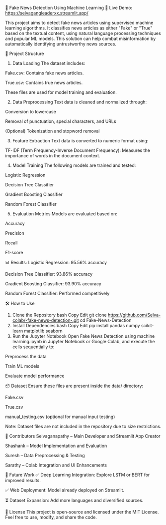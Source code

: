 
📰 Fake News Detection Using Machine Learning
🚀 Live Demo: https://selvagangleaderxx.streamlit.app/

This project aims to detect fake news articles using supervised machine learning algorithms. It classifies news articles as either "Fake" or "True" based on the textual content, using natural language processing techniques and popular ML models. This solution can help combat misinformation by automatically identifying untrustworthy news sources.

📁 Project Structure
1. Data Loading
The dataset includes:

Fake.csv: Contains fake news articles.

True.csv: Contains true news articles.

These files are used for model training and evaluation.

2. Data Preprocessing
Text data is cleaned and normalized through:

Conversion to lowercase

Removal of punctuation, special characters, and URLs

(Optional) Tokenization and stopword removal

3. Feature Extraction
Text data is converted to numeric format using:

TF-IDF (Term Frequency-Inverse Document Frequency): Measures the importance of words in the document context.

4. Model Training
The following models are trained and tested:

Logistic Regression

Decision Tree Classifier

Gradient Boosting Classifier

Random Forest Classifier

5. Evaluation Metrics
Models are evaluated based on:

Accuracy

Precision

Recall

F1-score

📊 Results:
Logistic Regression: 95.56% accuracy

Decision Tree Classifier: 93.86% accuracy

Gradient Boosting Classifier: 93.90% accuracy

Random Forest Classifier: Performed competitively

🛠 How to Use
1. Clone the Repository
bash
Copy
Edit
git clone https://github.com/Selva-colab/-fake-news-detection-.git
cd Fake-News-Detection
2. Install Dependencies
bash
Copy
Edit
pip install pandas numpy scikit-learn matplotlib seaborn
3. Run the Jupyter Notebook
Open Fake News Detection using machine learning.ipynb in Jupyter Notebook or Google Colab, and execute the cells sequentially to:

Preprocess the data

Train ML models

Evaluate model performance

📦 Dataset
Ensure these files are present inside the data/ directory:

Fake.csv

True.csv

manual_testing.csv (optional for manual input testing)

Note: Dataset files are not included in the repository due to size restrictions.

🤝 Contributors
Selvaganapathy – Main Developer and Streamlit App Creator

Shashank – Model Implementation and Evaluation

Suresh – Data Preprocessing & Testing

Sarathy – Colab Integration and UI Enhancements

🔮 Future Work
✅ Deep Learning Integration: Explore LSTM or BERT for improved results.

✅ Web Deployment: Model already deployed on Streamlit.

⏳ Dataset Expansion: Add more languages and diversified sources.

📜 License
This project is open-source and licensed under the MIT License.
Feel free to use, modify, and share the code.
